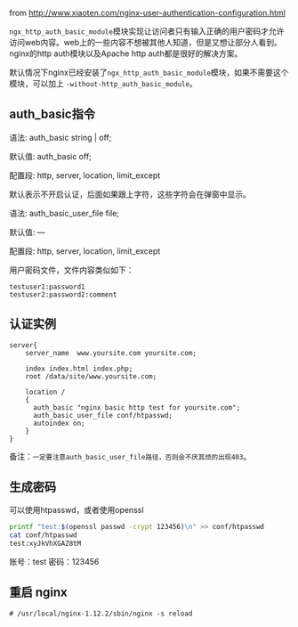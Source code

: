 from http://www.xiaoten.com/nginx-user-authentication-configuration.html

`ngx_http_auth_basic_module`模块实现让访问者只有输入正确的用户密码才允许访问web内容。web上的一些内容不想被其他人知道，但是又想让部分人看到。nginx的http auth模块以及Apache http auth都是很好的解决方案。

默认情况下nginx已经安装了`ngx_http_auth_basic_module`模块，如果不需要这个模块，可以加上 `-without-http_auth_basic_module`。

## auth_basic指令

语法: auth_basic string | off;

默认值: auth_basic off;

配置段: http, server, location, limit_except

默认表示不开启认证，后面如果跟上字符，这些字符会在弹窗中显示。

语法: auth_basic_user_file file;

默认值: —

配置段: http, server, location, limit_except

用户密码文件，文件内容类似如下：

```
testuser1:password1
testuser2:password2:comment

```

## 认证实例

```
server{
    server_name  www.yoursite.com yoursite.com;
 
    index index.html index.php;
    root /data/site/www.yoursite.com;       
 
    location /
    {
      auth_basic "nginx basic http test for yoursite.com";
      auth_basic_user_file conf/htpasswd; 
      autoindex on;
    }
}
```

备注：`一定要注意auth_basic_user_file路径，否则会不厌其烦的出现403`。

## 生成密码

可以使用htpasswd，或者使用openssl

```sh
printf "test:$(openssl passwd -crypt 123456)\n" >> conf/htpasswd
cat conf/htpasswd 
test:xyJkVhXGAZ8tM

```

账号：test
密码：123456

## 重启 nginx

```
# /usr/local/nginx-1.12.2/sbin/nginx -s reload
```
